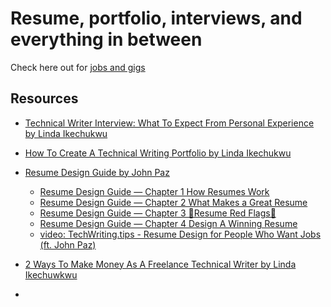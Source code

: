 
# Resume, portfolio, interviews, and everything in between

Check here out for [jobs and gigs](https://github.com/Bennykillua/Getting-started-in-Technical-Writing#getting-paid:~:text=everything%20in%20between-,Getting%20paid,-Paid%20Community%20Writer)

## Resources

- [Technical Writer Interview: What To Expect From Personal Experience by Linda Ikechukwu](https://www.everythingtechnicalwriting.com/technical-writer-interview/)

- [How To Create A Technical Writing Portfolio by Linda Ikechukwu](https://www.everythingtechnicalwriting.com/technical-writing-portfolio/)

- [Resume Design Guide by John Paz](https://medium.com/@SrContentDesign/resume-design-guide-860633bd4f)
    - [Resume Design Guide — Chapter 1 How Resumes Work](https://medium.com/@SrContentDesign/resume-design-guide-chapter-2-bf9c55bc9387)
    - [Resume Design Guide — Chapter 2 What Makes a Great Resume](https://medium.com/@SrContentDesign/resume-design-guide-chapter-2-bf9c55bc9387)
    - [Resume Design Guide — Chapter 3 🚩Resume Red Flags🚩](https://medium.com/@SrContentDesign/resume-design-guide-chapter-3-98d6e79e307f)
    - [Resume Design Guide — Chapter 4 Design A Winning Resume](https://medium.com/@SrContentDesign/resume-design-guide-chapter-4-4ad63b50d237)
    - [video: TechWriting.tips - Resume Design for People Who Want Jobs (ft. John Paz)](https://www.youtube.com/watch?v=I4goQZl0Nbs)

- [2 Ways To Make Money As A Freelance Technical Writer by Linda Ikechuwkwu](https://www.everythingtechnicalwriting.com/freelance-technical-writing/)

- 
